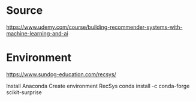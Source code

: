 # Source
https://www.udemy.com/course/building-recommender-systems-with-machine-learning-and-ai

# Environment
https://www.sundog-education.com/recsys/

Install Anaconda
Create environment RecSys
conda install -c conda-forge scikit-surprise

